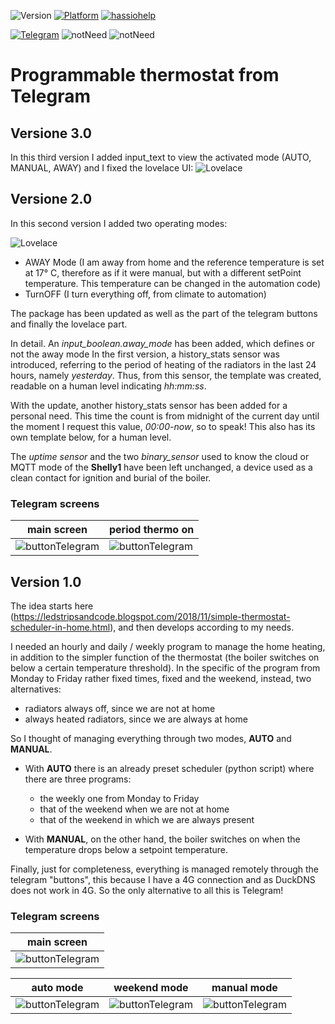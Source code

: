 ![Version](https://img.shields.io/badge/Version-2.0-green)
[![Platform](https://img.shields.io/badge/Platform-Hassio-yellow)](https://www.home-assistant.io/hassio/installation/)
[![hassiohelp](https://img.shields.io/badge/Forum-hassiohelp-blue)](https://hassiohelp.eu/2019/12/21/termostato-programmabile/)

[![Telegram](https://img.shields.io/badge/Need-buttonTelegram-red)](https://hassiohelp.eu/2019/03/17/bot-telegram/)
![notNeed](https://img.shields.io/badge/notNeed-GoogleHome,Alexa-lightgrey)
![notNeed](https://img.shields.io/badge/notNeed-deviceTracker-lightgrey)

# Programmable thermostat from Telegram

## Versione 3.0
In this third version I added input_text to view the activated mode (AUTO, MANUAL, AWAY) and I fixed the lovelace UI:
![Lovelace](https://i.imgur.com/uB6txID.jpg)


## Versione 2.0
In this second version I added two operating modes:

![Lovelace](https://i.imgur.com/FcgOm4I.jpg)

- AWAY Mode (I am away from home and the reference temperature is set at 17° C, therefore as if it were manual, but with a different setPoint temperature. This temperature can be changed in the automation code)
- TurnOFF (I turn everything off, from climate to automation)

The package has been updated as well as the part of the telegram buttons and finally the lovelace part.

In detail.
An _input_boolean.away_mode_ has been added, which defines or not the away mode
In the first version, a history_stats sensor was introduced, referring to the period of heating of the radiators in the last 24 hours, namely _yesterday_.
Thus, from this sensor, the template was created, readable on a human level indicating _hh:mm:ss_.

With the update, another history_stats sensor has been added for a personal need.
This time the count is from midnight of the current day until the moment I request this value, _00:00-now_, so to speak!
This also has its own template below, for a human level.

The _uptime sensor_ and the two _binary_sensor_ used to know the cloud or MQTT mode of the **Shelly1** have been left unchanged, a device used as a clean contact for ignition and burial of the boiler.

### Telegram screens
| main screen | period thermo on |
|    --    |    --    |
|  ![buttonTelegram](https://i.imgur.com/OoW8bAY.jpg)  |  ![buttonTelegram](https://i.imgur.com/SqqB5ys.jpg)  |

## Version 1.0
The idea starts here (https://ledstripsandcode.blogspot.com/2018/11/simple-thermostat-scheduler-in-home.html), and then develops according to my needs.

I needed an hourly and daily / weekly program to manage the home heating, in addition to the simpler function of the thermostat (the boiler switches on below a certain temperature threshold).
In the specific of the program from Monday to Friday rather fixed times, fixed and the weekend, instead, two alternatives:

- radiators always off, since we are not at home
- always heated radiators, since we are always at home

So I thought of managing everything through two modes, **AUTO** and **MANUAL**.
- With **AUTO** there is an already preset scheduler (python script) where there are three programs:
  * the weekly one from Monday to Friday
  * that of the weekend when we are not at home
  * that of the weekend in which we are always present

- With **MANUAL**, on the other hand, the boiler switches on when the temperature drops below a setpoint temperature.

Finally, just for completeness, everything is managed remotely through the telegram "buttons", this because I have a 4G connection and as DuckDNS does not work in 4G.
So the only alternative to all this is Telegram!

### Telegram screens
| main screen | 
|    --    |
|  ![buttonTelegram](https://i.imgur.com/YElzPeB.jpg)  |

| auto mode | weekend mode | manual mode |
|    --    |    --    |    --    |
|  ![buttonTelegram](https://i.imgur.com/ujyeDNN.jpg)  | ![buttonTelegram](https://i.imgur.com/d4K77Z7.jpg) | ![buttonTelegram](https://i.imgur.com/v6j4F6M.jpg) |

